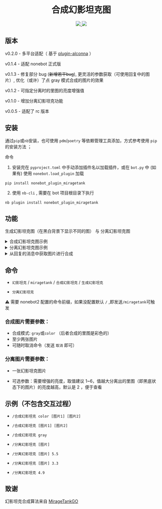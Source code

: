 <div align="center">

# 合成幻影坦克图

</div>

<p align="center">
  
  <a href="https://github.com/RafuiiChan/nonebot_plugin_miragetank/blob/main/LICENSE">
    <img src="https://img.shields.io/badge/license-GPL-informational">
  </a>
  
  <a href="https://github.com/nonebot/nonebot2">
    <img src="https://img.shields.io/badge/nonebot2-red">
  </a>
  
</p>

## 版本

v0.2.0  - 多平台适配（ 基于 [plugin-alconna](https://github.com/nonebot/plugin-alconna) ）

v0.1.4  - 适配 nonebot 正式版

v0.1.3  - 修复部分 bug (~~新增若干bug~~), 更灵活的参数获取（可使用回复中的图片）, 优化（或许）了点 gray 模式合成的图片的效果

v0.1.2  - 可指定分离时的里图的亮度增强值

v0.1.0  - 增加分离幻影坦克功能

v0.0.5  - 适配了 rc 版本



## 安装

通过`pip`或`nb`安装，也可使用 `pdm`/`poetry` 等依赖管理工具添加，方式参考使用 `pip` 的安装方法 ；

命令

1. 安装完在 `pyproject.toml` 中手动添加插件名以加载插件，或在 `bot.py` 中 (如果有) 使用 `nonebot.load_plugin` 加载 
```
pip install nonebot_plugin_miragetank
```
2. 使用 `nb-cli` , 需要在 bot 项目根目录下执行
```
nb plugin install nonebot_plugin_miragetank
```

## 功能

生成幻影坦克图（在黑白背景下显示不同的图） 与 分离幻影坦克图

<details>
<summary>合成幻影坦克图示例</summary>

![image](./img/1.jpg)
</details>

<details>
<summary>分离幻影坦克图示例</summary>

![image](./img/2.jpg)
</details>

<details>
<summary>从回复的消息中获取图片进行合成</summary>

![image](./img/3.jpg)
</details>



## 命令

* `幻影坦克` / `miragetank` / `合成幻影坦克` / `生成幻影坦克` 

* `分离幻影坦克`

⚠ 需要 nonebot2 配置的命令前缀，如果没配置默认 `/` ,即发送`/miragetank`可触发

### 合成图片需要参数：
* 合成模式: `gray`或`color` （后者合成的里图是彩色的）
* 至少两张图片
* 可随时取消命令（发送 `取消` 即可）

### 分离图片需要参数：
* 一张幻影坦克图片

* 可选参数：需要增强的亮度，取值建议 1~6，值越大分离出的里图（即黑底状态下的图片）的亮度越高，默认是 2 ，便于查看

## 示例（不包含交互过程）
* `/合成幻影坦克 color [图片1] [图片2]`

* `/合成幻影坦克 [图片1] [图片2]`

* `/合成幻影坦克 gray`

* `/分离幻影坦克 [图片]`

* `/分离幻影坦克 [图片] 5.5`

* `/分离幻影坦克 [图片] 3.3`

* `/分离幻影坦克 4.9`


## 致谢
幻影坦克合成算法来自 [MirageTankGO](https://github.com/Aloxaf/MirageTankGo)
